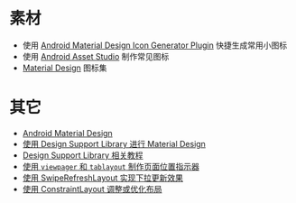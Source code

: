 # 素材

- 使用 [Android Material Design Icon Generator Plugin](https://github.com/konifar/android-material-design-icon-generator-plugin) 快捷生成常用小图标
- 使用 [Android Asset Studio](https://romannurik.github.io/AndroidAssetStudio/index.html) 制作常见图标
- [Material Design](https://github.com/Templarian/MaterialDesign) 图标集


# 其它

- [Android Material Design](https://material.io/guidelines/material-design/introduction.html)
- [使用 Design Support Library 进行 Material Design](https://developer.android.com/training/material/design-library.html)
- [Design Support Library 相关教程](https://guides.codepath.com/android/Design-Support-Library)
- [使用 `viewpager` 和 `tablayout` 制作页面位置指示器](https://stackoverflow.com/a/40047719)
- [使用 SwipeRefreshLayout 实现下拉更新效果](https://developer.android.com/training/swipe/index.html)
- [使用 ConstraintLayout 调整或优化布局](https://developer.android.com/training/constraint-layout/index.html)

